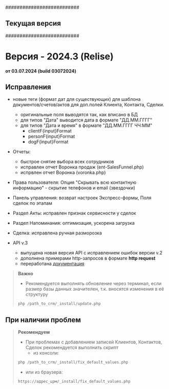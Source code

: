 ##########################
##    Текущая версия    ##
##########################

<a id="03072024"></a>
# Версия - 2024.3 (Relise)
#### от 03.07.2024 (build 03072024)

## Исправления

- новые теги (формат дат для существующих) для шаблона документов/счетов/актов для доп.полей Клиента, Контакта, Сделки.
  - оригинальные поля выводятся так, как вписано в БД
  - для типов "Дата" выводится дата в формате "ДД.ММ.ГГГГ"
  - для типов "Дата и время" в формате "ДД.ММ.ГГГГ ЧЧ:ММ"
    - clientF{input}Format
    - personF{input}Format
    - dogF{input}Format
    
- Отчеты: 
  - быстрое снятие выбора всех сотрудников
  - исправлен отчет Воронка продаж (ent-SalesFunnel.php)
  - испрвлен отчет Воронка (voronka.php)
  
- Права пользователя: Опция "Скрывать всю контактную информацию" - скрытие телефонов и email (звездочки)
- Панель управления: возврат настроек Экспресс-формы, Поля сделок по этапам
- Раздел Акты: исправлен признак сервисности у сделок
- Раздел Напоминания: оптимизация, ускорена загрузка
- Сделка: исправлена ручная разморозка

- API v.3
  - выпущена новая версия API с исправлением ошибок версии v.2
  - дополнена примерами http-запросов в формате **http request**
  - переработана [документация](https://salesman.pro/api3/)

>
> <b class="red">Важно</b>
> - Рекомендуется выполнять обновление через терминал, если размер базы данных значителен, т.к. вносятся изменения в её структуру
> ```php
> php /path_to_crm/_install/update.php
> ```
>

## При наличии проблем

>
> <b class="red">Рекомендуем</b>
> - При проблемах с добавлением записей Клиентов, Контактов, Сделок рекомендуется выполнить скрипт
>   - из консоли:
> ```php
> php /path_to_crm/_install/fix_default_values.php
> ```
>    - или из браузера:
> ```html
> https://адрес_црм/_install/fix_default_values.php
> ```
>